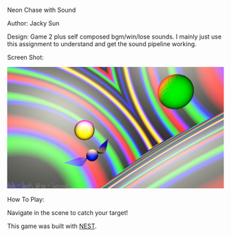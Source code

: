 Neon Chase with Sound

Author: Jacky Sun

Design: Game 2 plus self composed bgm/win/lose sounds. I mainly just use this assignment to understand and get the sound pipeline working.

Screen Shot:

![Screen Shot](screenshot.png)

How To Play:

Navigate in the scene to catch your target!

This game was built with [NEST](NEST.md).
